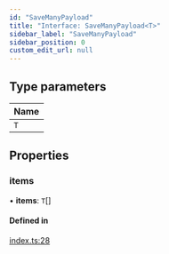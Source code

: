 ```yaml
---
id: "SaveManyPayload"
title: "Interface: SaveManyPayload<T>"
sidebar_label: "SaveManyPayload"
sidebar_position: 0
custom_edit_url: null
---
```


## Type parameters

| Name |
| :------ |
| `T` |

## Properties

### items

• **items**: `T`[]

#### Defined in

[index.ts:28](https://github.com/apperside/react-query-typed-api/blob/6e6d5a9/src/index.ts#L28)
